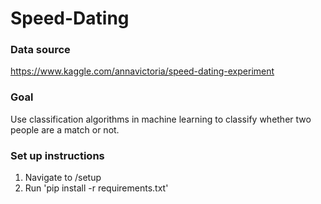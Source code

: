 # Speed-Dating

### Data source
https://www.kaggle.com/annavictoria/speed-dating-experiment

### Goal
Use classification algorithms in machine learning to classify whether two people are a match or not.

### Set up instructions
1. Navigate to /setup
2. Run 'pip install -r requirements.txt'
